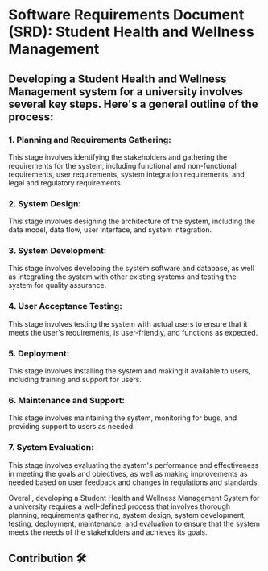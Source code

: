 # Software Requirements Document (SRD): Student Health and Wellness Management


## Developing a Student Health and Wellness Management system for a university involves several key steps. Here's a general outline of the process:

### 1.  Planning and Requirements Gathering: 
This stage involves identifying the stakeholders and gathering the requirements for the system, including functional and non-functional requirements, user requirements, system integration requirements, and legal and regulatory requirements.

### 2.  System Design: 
This stage involves designing the architecture of the system, including the data model, data flow, user interface, and system integration.

### 3.  System Development: 
This stage involves developing the system software and database, as well as integrating the system with other existing systems and testing the system for quality assurance.

### 4.  User Acceptance Testing: 
This stage involves testing the system with actual users to ensure that it meets the user's requirements, is user-friendly, and functions as expected.

### 5.  Deployment: 
This stage involves installing the system and making it available to users, including training and support for users.

### 6.  Maintenance and Support: 
This stage involves maintaining the system, monitoring for bugs, and providing support to users as needed.

### 7.  System Evaluation: 
This stage involves evaluating the system's performance and effectiveness in meeting the goals and objectives, as well as making improvements as needed based on user feedback and changes in regulations and standards.

Overall, developing a Student Health and Wellness Management System for a university requires a well-defined process that involves thorough planning, requirements gathering, system design, system development, testing, deployment, maintenance, and evaluation to ensure that the system meets the needs of the stakeholders and achieves its goals.


## Contribution 🛠️
